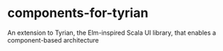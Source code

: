 # components-for-tyrian
An extension to Tyrian, the Elm-inspired Scala UI library, that enables a component-based architecture
